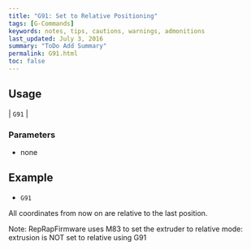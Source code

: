 ```yaml
---
title: "G91: Set to Relative Positioning" 
tags: [G-Commands]
keywords: notes, tips, cautions, warnings, admonitions
last_updated: July 3, 2016
summary: "ToDo Add Summary"
permalink: G91.html
toc: false
---
```



## Usage ##

| `G91` | 

### Parameters ###
+ none

## Example ## 
+ `G91`

All coordinates from now on are relative to the last position.

Note: RepRapFirmware uses M83 to set the extruder to relative mode: extrusion is NOT set to relative using G91
